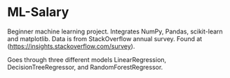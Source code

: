 # ML-Salary
Beginner machine learning project. Integrates NumPy, Pandas, scikit-learn and matplotlib. 
Data is from StackOverflow annual survey. Found at (https://insights.stackoverflow.com/survey).

Goes through three different models LinearRegression, DecisionTreeRegressor, and RandomForestRegressor.
